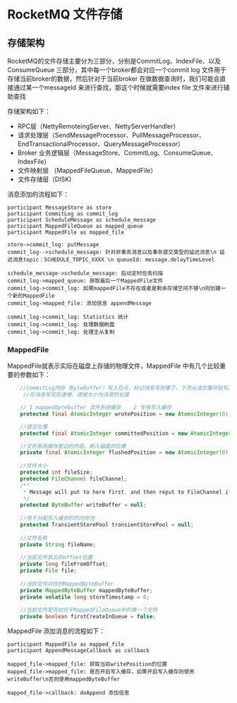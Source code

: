 # RocketMQ 文件存储

## 存储架构

RocketMQ的文件存储主要分为三部分，分别是CommitLog、IndexFile、以及ConsumeQueue 三部分，其中每一个broker都会对应一个commit log 文件用于存储当前broker的数据，然后针对于当前broker 在做数据查询时，我们可能会直接通过某一个messageId 来进行查找，那这个时候就需要index file 文件来进行辅助查找

存储架构如下：

- RPC层（NettyRemoteingServer、NettyServerHandler）
- 请求处理层（SendMessageProcessor、PullMessageProcessor、EndTransactionalProcessor、QueryMessageProcessor）
- Broker 业务逻辑层（MessageStore、CommitLog、ConsumeQueue、IndexFile）
- 文件映射层 （MappedFileQueue、MappedFile）
- 文件存储层（DISK)



消息添加的流程如下：

```sequence
participant MessageStore as store
participant CommitLog as commit_log
participant ScheduleMessage as schedule_message
participant MappedFileQueue as mapped_queue
participant MappedFile as mapped_file

store->commit_log: putMessage
commit_log-->schedule_message: 针对非事务消息以及事务提交类型的延迟消息\n 延迟消息topic：SCHEDULE_TOPIC_XXXX \n queueId: message.delayTimeLevel

schedule_message->schedule_message: 启动定时任务扫描
commit_log->mapped_queue: 获取最后一个MappedFile文件
commit_log->commit_log: 如果mappedFile不存在或者是剩余存储空间不够\n则创建一个新的MappedFile
commit_log->mapped_file: 添加信息 appendMessage

commit_log->commit_log: Statistics 统计
commit_log->commit_log: 处理数据刷盘
commit_log->commit_log: 处理主从复制
```



### MappedFile

MappedFile就表示实际在磁盘上存储的物理文件，MappedFile 中有几个比较重要的参数如下：

```java
    //commitLog内存（ByteBuffer）写入位点，标记消息写到哪了，下次从该位置开始写。
     //在消息写完后递增，递增大小为消息的长度

    // 1 mappedbytebuffer 文件系统缓存    2 专用写入缓存
    protected final AtomicInteger wrotePosition = new AtomicInteger(0);

    //提交位置
    protected final AtomicInteger committedPosition = new AtomicInteger(0);

    //文件系统缓存里边的内容，刷入磁盘的位置
    private final AtomicInteger flushedPosition = new AtomicInteger(0);
    
    //文件大小
    protected int fileSize;
    protected FileChannel fileChannel;
    /**
     * Message will put to here first, and then reput to FileChannel if writeBuffer is not null.
     */
    protected ByteBuffer writeBuffer = null;
    
    //用于分配写入缓存的的内存池
    protected TransientStorePool transientStorePool = null;
    
    //文件名称
    private String fileName;
    
    //当前文件其实的offset位置
    private long fileFromOffset;
    private File file;
    
    //当前文件对应的MappedByteBuffer
    private MappedByteBuffer mappedByteBuffer;
    private volatile long storeTimestamp = 0;
    
    //当前文件是否对应于MappedFileQueue中的第一个文件
    private boolean firstCreateInQueue = false;
```







MappedFile 添加消息的流程如下：

```sequence
participant MappedFile as mapped_file
participant AppendMessageCallback as callback

mapped_file->mapped_file: 获取当前writePosition的位置
mapped_file->mapped_file: 是否开启写入缓存，如果开启写入缓存则使用writeBuffer\n否则使用mappedByteBuffer

mapped_file->callback: doAppend 添加信息


```




